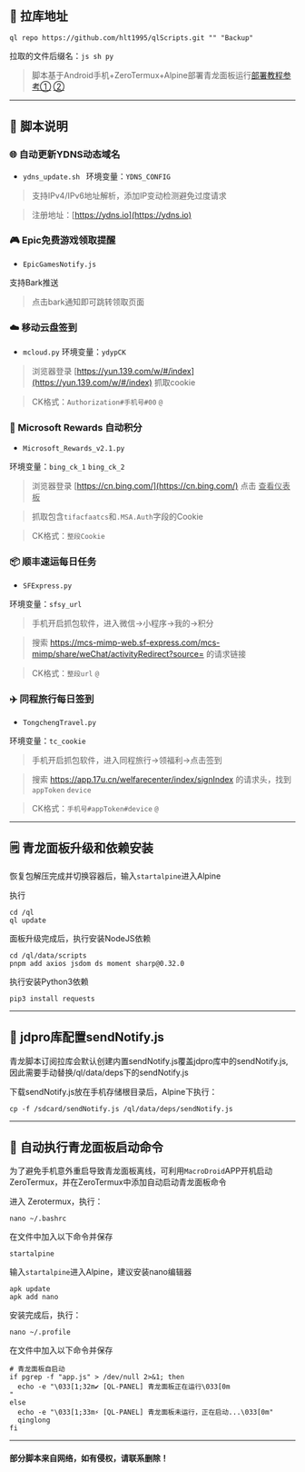 ## 🔗 拉库地址

```
ql repo https://github.com/hlt1995/qlScripts.git "" "Backup"
```

拉取的文件后缀名：`js sh py`

> 脚本基于Android手机+ZeroTermux+Alpine部署青龙面板运行[部署教程参考①](https://blog.csdn.net/a18065597272/article/details/132633015)  [②](https://blog.csdn.net/a18065597272/article/details/129752658?ops_request_misc=&request_id=&biz_id=102&utm_term=%E9%9D%92%E9%BE%99%E9%9D%A2%E6%9D%BF2.15%E6%81%A2%E5%A4%8D%E5%8C%85&utm_medium=distribute.pc_search_result.none-task-blog-2~all~sobaiduweb~default-3-129752658.142^v102^pc_search_result_base5&spm=1018.2226.3001.4187)
---
## 📝 脚本说明

### 🌐 自动更新YDNS动态域名

- `ydns_update.sh` &ensp;环境变量：`YDNS_CONFIG`

>支持IPv4/IPv6地址解析，添加IP变动检测避免过度请求

>注册地址：[https://ydns.io](https://ydns.io)


### 🎮️ Epic免费游戏领取提醒

- `EpicGamesNotify.js`

支持Bark推送

>点击bark通知即可跳转领取页面


### ☁️ 移动云盘签到

- `mcloud.py`    环境变量：`ydypCK`

>浏览器登录 [https://yun.139.com/w/#/index](https://yun.139.com/w/#/index) 抓取cookie

>CK格式：`Authorization#手机号#00` `@`


### 🏅 Microsoft Rewards 自动积分

- `Microsoft_Rewards_v2.1.py`

环境变量：`bing_ck_1` `bing_ck_2`

>浏览器登录 [https://cn.bing.com/](https://cn.bing.com/) 点击 <ins>查看仪表板</ins>

>抓取包含`tifacfaatcs`和`.MSA.Auth`字段的Cookie

>CK格式：`整段Cookie`


### 📦️ 顺丰速运每日任务

- `SFExpress.py`

环境变量：`sfsy_url`

>手机开启抓包软件，进入微信->小程序->我的->积分

>搜索 https://mcs-mimp-web.sf-express.com/mcs-mimp/share/weChat/activityRedirect?source= 的请求链接

>CK格式：`整段url` `@`


### ✈️ 同程旅行每日签到

- `TongchengTravel.py`

环境变量：`tc_cookie`

>手机开启抓包软件，进入同程旅行->领福利->点击签到

>搜索 https://app.17u.cn/welfarecenter/index/signIndex 的请求头，找到`appToken` `device`

>CK格式：`手机号#appToken#device` `@`


---

## 🗒️ 青龙面板升级和依赖安装

恢复包解压完成并切换容器后，输入`startalpine`进入Alpine

执行
```
cd /ql
ql update
```

面板升级完成后，执行安装NodeJS依赖
```
cd /ql/data/scripts
pnpm add axios jsdom ds moment sharp@0.32.0
```

执行安装Python3依赖
```
pip3 install requests
```
---

## 📒 jdpro库配置sendNotify.js

青龙脚本订阅拉库会默认创建内置sendNotify.js覆盖jdpro库中的sendNotify.js,因此需要手动替换/ql/data/deps下的sendNotify.js

下载sendNotify.js放在手机存储根目录后，Alpine下执行：
```
cp -f /sdcard/sendNotify.js /ql/data/deps/sendNotify.js
```

---

## 🚀 自动执行青龙面板启动命令

为了避免手机意外重启导致青龙面板离线，可利用`MacroDroid`APP开机启动ZeroTermux，并在ZeroTermux中添加自动启动青龙面板命令

进入 Zerotermux，执行：
```
nano ~/.bashrc
```
在文件中加入以下命令并保存

```
startalpine
```

输入`startalpine`进入Alpine，建议安装nano编辑器

```
apk update
apk add nano
```

安装完成后，执行：
```
nano ~/.profile
```

在文件中加入以下命令并保存
```
# 青龙面板自启动
if pgrep -f "app.js" > /dev/null 2>&1; then
  echo -e "\033[1;32m✔ [QL-PANEL] 青龙面板正在运行\033[0m
"
else
  echo -e "\033[1;33m⚡ [QL-PANEL] 青龙面板未运行，正在启动...\033[0m"
  qinglong
fi

```

---
#### 部分脚本来自网络，如有侵权，请联系删除！
